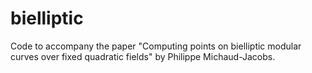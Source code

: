# bielliptic
Code to accompany the paper "Computing points on bielliptic modular curves over fixed quadratic fields" by Philippe Michaud-Jacobs.

